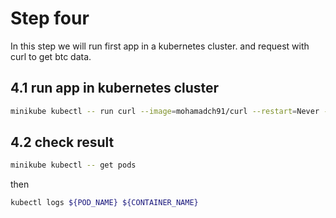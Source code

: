 # Step four

In this step we will run first app in a kubernetes cluster.
and request with curl to get btc data.

## 4.1 run app in kubernetes cluster

```bash
minikube kubectl -- run curl --image=mohamadch91/curl --restart=Never --command -- curl http://crypto:8000/btc
```

## 4.2 check result

```bash
minikube kubectl -- get pods
```

then 

```bash
kubectl logs ${POD_NAME} ${CONTAINER_NAME}

```
